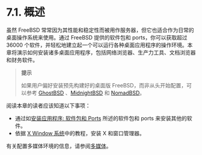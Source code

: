 # 7.1. 概述

虽然 FreeBSD 常常因为其性能和稳定性而被用作服务器，但它也适合作为日常的桌面操作系统来使用。通过 FreeBSD 提供的软件包和 ports，你可以获取超过 36000 个软件，并轻松地建立起一个可以运行各种桌面应用程序的操作环境。本章将演示如何安装诸多桌面应用程序，包括网络浏览器、生产力工具、文档浏览器和财务软件。

>
> **提示**
>
>如果用户偏好安装预先构建好的桌面版 FreeBSD，而非从头开始配置，可以参考 [GhostBSD](https://ghostbsd.org/) 、[MidnightBSD](https://www.midnightbsd.org/) 和 [NomadBSD](https://nomadbsd.org/)。

阅读本章的读者应该知道以下事项：

- 通过如[安装应用程序: 软件包和 Ports](https://docs.freebsd.org/en/books/handbook/ports/index.html#ports) 所述的软件包和 ports 来安装其他的软件。
- 依据 [X Window 系统](https://docs.freebsd.org/en/books/handbook/x11/index.html#x11)中的教程，安装 X 和窗口管理器。

有关配置多媒体环境的信息，请参阅[多媒体](https://docs.freebsd.org/en/books/handbook/multimedia/index.html#multimedia)。
